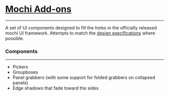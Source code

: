 [Mochi Add-ons](https://github.com/Andolamin/Private-Enyo-Libraries/tree/master/MochiAdditions)
=============
- - - - - - -
A set of UI components designed to fill the holes in the officially released mochi UI framework. Attempts to match the [design specifications](https://github.com/enyojs/mochi/wiki/Mochi-Designs) where possible.

### Components
- - - - - - -
* Pickers
* Groupboxes
* Panel grabbers (with some support for folded grabbers on collapsed panels)
* Edge shadows that fade toward the sides